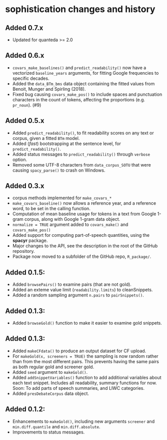 # **sophistication** changes and history

## Added 0.7.x

* Updated for quanteda >= 2.0

## Added 0.6.x

* `covars_make_baselines()` and `predict_readability()` now have a vectorized `baseline_years` arguments, for fitting Google frequencies to specific decades.
* Added the `data_BTm_bms` data object containing the fitted values from Benoit, Munger and Spirling (2018).
* Fixed bug causing `covars_make_pos()` to include spaces and punctuation characters in the count of tokens, affecting the proportions (e.g. `pr_noun`). (#9)

## Added 0.5.x

* Added `predict_readability()`, to fit readability scores on any text or corpus, given a fitted `BTm` model.
* Added (*fast*) bootstrapping at the sentence level, for `predict_readability()`.
* Added status messages to `predict_readability()` through `verbose` option.
* Removed some UTF-8 characters from `data_corpus_SOTU` that were causing `spacy_parse()` to crash on Windows.

## Added 0.3.x

*  corpus methods implemented for `make_covars_*`  
*  `make_covars_baseline()` now allows a reference year, and a reference word, to be set in the calling function.  
*  Computation of mean baseline usage for tokens in a text from Google 1-gram corpus, along with Google 1-gram data object.  
*  `normalize = TRUE` argument added to `covars_make()` and `covars_make_pos()`  
*  Added support for computing part-of-speech quantities, using the **spacyr** package.  
*  Major changes to the API, see the description in the root of the GitHub repository.  
*  Package now moved to a subfolder of the GitHub repo, `R_package/`.

## Added 0.1.5:

*  Added `browsePairs()` to examine pairs (that are not gold).
*  Added an exteme value limit (`readability.limits`) to cleanSnippets.  
*  Added a random sampling argument `n.pairs` to `pairSnippets()`.  

## Added 0.1.3:

*  Added `browseGold()` function to make it easier to examine gold snippets.

## Added 0.1.3:

*  Added `makeCFdata()` to produce an output dataset for CF upload.  
*  For `makeGold(x, screeners = TRUE)` the sampling is now random rather than from the most different pairs.  This prevents having the same pairs as both regular gold and screener gold.  
*  Added `seed` argument to `makeGold()`.  
*  Added `addSnippetVariables()` function to add additional variables about each text snippet.  Includes all readability, summary functions for now.  Soon: To add parts of speech summaries, and LIWC categories.  
*  Added `presDebateCorpus` data object.


## Added 0.1.2:

*  Enhancements to `makeGold()`, including new arguments `screener` and `min.diff.quantile` and `min.diff.absolute`.
*  Improvements to status messages.

